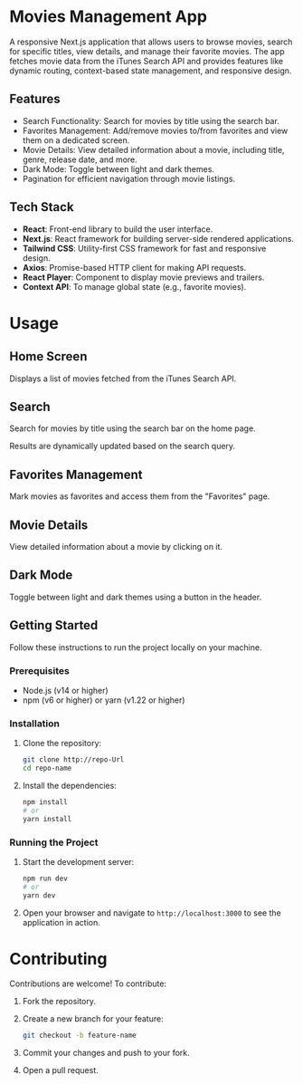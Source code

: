 # Movies Management App

A responsive Next.js application that allows users to browse movies, search for specific titles, view details, and manage their favorite movies. The app fetches movie data from the iTunes Search API and provides features like dynamic routing, context-based state management, and responsive design.

## Features

- Search Functionality: Search for movies by title using the search bar.
- Favorites Management: Add/remove movies to/from favorites and view them on a dedicated screen.
- Movie Details: View detailed information about a movie, including title, genre, release date, and more.
- Dark Mode: Toggle between light and dark themes.
- Pagination for efficient navigation through movie listings.

## Tech Stack

- **React**: Front-end library to build the user interface.
- **Next.js**: React framework for building server-side rendered applications.
- **Tailwind CSS**: Utility-first CSS framework for fast and responsive design.
- **Axios**: Promise-based HTTP client for making API requests.
- **React Player**: Component to display movie previews and trailers.
- **Context API**: To manage global state (e.g., favorite movies).

# Usage

## Home Screen

Displays a list of movies fetched from the iTunes Search API.

## Search

Search for movies by title using the search bar on the home page.

Results are dynamically updated based on the search query.

## Favorites Management

Mark movies as favorites and access them from the "Favorites" page.

## Movie Details

View detailed information about a movie by clicking on it.

## Dark Mode

Toggle between light and dark themes using a button in the header.

## Getting Started

Follow these instructions to run the project locally on your machine.

### Prerequisites

- Node.js (v14 or higher)
- npm (v6 or higher) or yarn (v1.22 or higher)

### Installation

1. Clone the repository:

   ```bash
   git clone http://repo-Url
   cd repo-name
   ```

2. Install the dependencies:
   ```bash
   npm install
   # or
   yarn install
   ```

### Running the Project

1. Start the development server:

   ```bash
   npm run dev
   # or
   yarn dev
   ```

2. Open your browser and navigate to `http://localhost:3000` to see the application in action.

# Contributing

Contributions are welcome! To contribute:

1. Fork the repository.

2. Create a new branch for your feature:
   
    ```bash
    git checkout -b feature-name
    ```

3. Commit your changes and push to your fork.

4. Open a pull request.

